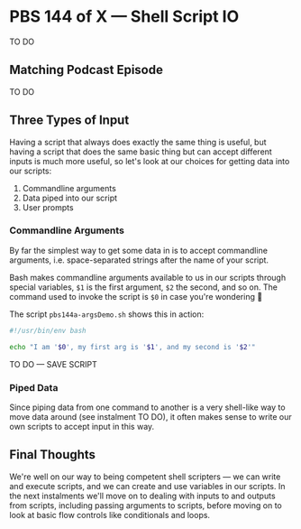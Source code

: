 # PBS 144 of X — Shell Script IO

TO DO

## Matching Podcast Episode

TO DO

## Three Types of Input

Having a script that always does exactly the same thing is useful, but having a script that does the same basic thing but can accept different inputs is much more useful, so let's look at our choices for getting data into our scripts:

1. Commandline arguments
2. Data piped into our script
3. User prompts

### Commandline Arguments

By far the simplest way to get some data in is to accept commandline arguments, i.e. space-separated strings after the name of your script.

Bash makes commandline arguments available to us in our scripts through special variables, `$1` is the first argument, `$2` the second, and so on. The command used to invoke the script is `$0` in case you're wondering 🙂

The script `pbs144a-argsDemo.sh` shows this in action:

```bash
#!/usr/bin/env bash

echo "I am '$0', my first arg is '$1', and my second is '$2'"
```

TO DO — SAVE SCRIPT

### Piped Data

Since piping data from one command to another is a very shell-like way to move data around (see instalment TO DO), it often makes sense to write our own scripts to accept input in this way.

## Final Thoughts

We're well on our way to being competent shell scripters — we can write and execute scripts, and we can create and use variables in our scripts. In the next instalments we'll move on to dealing with inputs to and outputs from scripts, including passing arguments to scripts, before moving on to look at basic flow controls like conditionals and loops.
